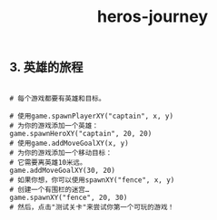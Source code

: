 ﻿---
layout: default
title: heros-journey
---
## 3. 英雄的旅程
```

# 每个游戏都要有英雄和目标。

# 使用game.spawnPlayerXY("captain", x, y)
# 为你的游戏添加一个英雄：
game.spawnHeroXY("captain", 20, 20)
# 使用game.addMoveGoalXY(x, y)
# 为你的游戏添加一个移动目标：
# 它需要离英雄10米远。
game.addMoveGoalXY(30, 20)
# 如果你想，你可以使用spawnXY("fence", x, y)
# 创建一个有围栏的迷宫…
game.spawnXY("fence", 20, 30)
# 然后，点击"测试关卡"来尝试你第一个可玩的游戏！

```
